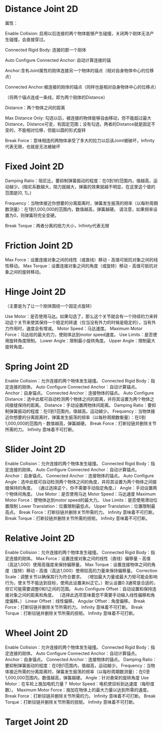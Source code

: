# Distance Joint 2D

属性：

Enable Collision: 启用以后连接的两个物体能够产生碰撞，关闭两个刚体无法产生碰撞，会直接穿过。

Connected Rigid Body: 连接的那一个刚体

Auto Configure Connected Anchor: 自动计算连接的锚

Anchor:含有Joint属性的刚体连接另一个物体的锚点（相对自身物体中心的位移点）

Connected Anchor:被连接的刚体的锚点（同样也是相对自身物体中心的位移点）

（将两个锚点连成一条线，即为两个刚体的Distance）



Distance：两个物体之间的距离

Max Distance Only: 勾选以后，被连接的物体能够自由移动，但不能超过最大Distance，Distance可变，有固定范围；没有勾选，两者的Distance就是固定不变的，不能相对位移，但能以圆的形式旋转

Break Force：意味相连的两物体承受了多大的拉力以后该Joint被破坏，Infinity代表无限，也就是无法被破坏



# Fixed Joint 2D

Damping Ratio：阻尼比，要抑制弹簧振动的程度：在0到1的范围内，值越高，运动越少。(阻尼系数越大，阻力就越大，弹簧的效果就越不明显，在这里这个值的范围是[0, 1]。)

Frequency：当物体接近你想要的分离距离时，弹簧发生振荡的频率（以每秒周期数测量）：在1到1,000,000的范围内，数值越高，弹簧越硬。 请注意，如果频率设置为0，则弹簧将完全变硬。

Break Torque：两者分离的扭力大小，Infinity代表无限



# Friction Joint 2D

Max Force：设置连接对象之间的线性（或直线）移动 - 高值可抵抗对象之间的线性移动。
Max Torque：设置连接对象之间的角度（或旋转）移动 - 高值可抵抗对象之间的旋转移动。



# Hinge Joint 2D

（主要是为了让一个刚体围绕一个固定点旋转）

Use Motor：是否使用马达。如果勾选了，那么这个关节就会有一个持续的力来转动这个关节来使其保持一个稳定的转速（仅当没有外力的时候是稳定的），当有外力作用时，速度会有增减。
Motor Speed：马达速度。
Maximum Motor Force：马达给的最大的力，使刚体达到motor speed速度。
Use Limits：是否使用旋转角度限制。
Lower Angle：限制最小旋转角度。
Upper Angle：限制最大旋转角度。

# Spring Joint 2D

Enable Collision：允许连接的两个物体发生碰撞。
Connected Rigid Body：指定连接的刚体。
Auto Configure Connected Anchor：自动计算锚点。
Anchor：自身锚点。
Connected Anchor：连接物体的锚点。
Auto Configure Distance：选中此框可自动检测两个物体之间的距离，并将其设置为两个物体之间接缝保持的距离。
Distance：手动设置两物体间距离。
Damping Ratio：要抑制弹簧振动的程度：在0到1范围内，值越高，运动越少。
Frequency：当物体接近你想要的分离距离时，弹簧发生振荡的频率（以每秒周期数衡量）：在0到1,000,000的范围内 - 数值越高，弹簧越硬。
Break Force：打断铰链并删除关节所需的力。 Infinity 意味着不可打断。



# Slider Joint 2D

Enable Collision：允许连接的两个物体发生碰撞。
Connected Rigid Body：指定连接的刚体。
Auto Configure Connected Anchor：自动计算锚点。
Anchor：自身锚点。
Connected Anchor：连接物体的锚点。
Auto Configure Angle：选中此框可自动检测两个物体之间的角度，并将其设置为两个物体之间接缝保持的角度。 （通过选择这个，你不需要手动指定角度。）
Angle：手动设置两个物体间角度。
Use Motor：是否使用马达
Motor Speed：马达速度
Maximum Motor Force：使物体达到motor speed的最大力。
Use Limits：是否使用滑动位置限制
Lower Translation：位置限制最低点。
Upper Translation：位置限制最高点。
Break Force：打断铰链并删除关节所需的力。 Infinity 意味着不可打断。
Break Torque：打断铰链并删除关节所需的扭矩。 Infinity 意味着不可打断。



# Relative Joint 2D

Enable Collision：允许连接的两个物体发生碰撞。
Connected Rigid Body：指定连接的刚体。
Max Force：设置连接对象之间的线性（直线）偏移量 - 高值（高达1,000）使用高强度来保持偏移量。
Max Torque：设置连接物体之间的角度（旋转）移动 - 高值（高达1,000）使用较高的力量来保持偏移量。
Correction Scale：调整关节以确保其行为符合要求。 （增加最大力量或最大力矩可能会影响行为，使关节不能达到目标，使用此设置来纠正它。）默认设置0.3通常是合适的，但它可能需要调整0和1之间的范围。
Auto Configure Offset：自动设置和保持连接对象之间的距离和角度。 （选择此选项意味着您不需要手动输入线性偏移和角度偏移。）
Linear Offset：线性偏移。
Angular Offset：角度偏移。
Break Force：打断铰链并删除关节所需的力。 Infinity 意味着不可打断。
Break Torque：打断铰链并删除关节所需的扭矩。 Infinity 意味着不可打断。

# Wheel Joint 2D

Enable Collision：允许连接的两个物体发生碰撞。
Connected Rigid Body：指定连接的刚体。
Auto Configure Connected Anchor：自动计算锚点。
Anchor：自身锚点。
Connected Anchor：连接物体的锚点。
Damping Ratio：要抑制弹簧振动的程度：在0到1范围内，值越高，运动越少。
Frequency：当物体接近所需的分离距离时，弹簧发生振荡的频率（以每秒周期数测量）：在0至1,000,000范围内，数值越高，弹簧越硬。
Angle：针对悬架的旋转角度
Use Motor：在车轮上施加电机力量？
Motor Speed：电机使目标到达速度（每秒度数）。
Maximum Motor Force：施加在物体上的最大力量以达到所需的速度。
Break Force：打断铰链并删除关节所需的力。 Infinity 意味着不可打断。
Break Torque：打断铰链并删除关节所需的扭矩。 Infinity 意味着不可打断。

# Target Joint 2D



